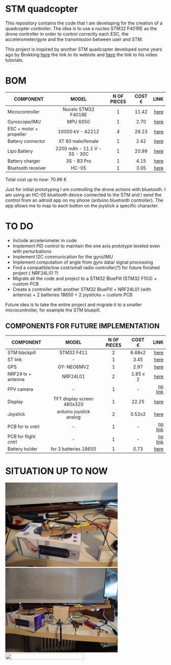 # STM quadcopter

This repository contains the code that I am developing for the creation of a quadcopter controller. The idea is to use a nucleo STM32 F401RE as the drone controller in order to control correctly each ESC, the accelerometer/gyre and the transmission between user and STM.

This project is inspired by another STM quadcopter developed some years ago by Brokking [here](http://www.brokking.net/ymfc-32_main.html) the link to its webiste and [here](https://www.youtube.com/user/MacPuffdog) the link to his video tutorials.

# BOM

| **COMPONENT**           | **MODEL**                    | **N OF PIECES** | **COST €**| **LINK** |
| ----------------------- |:----------------------------:|:---------------:|:---------:| --------:|
| Microcontroller         | Nucelo STM32 F401RE          | 1               | 11.42     | [here](https://eu.mouser.com/ProductDetail/stmicroelectronics/nucleo-f401re/?qs=fK8dlpkaUMvGeToFJ6rzdA==&countrycode=DE&currencycode=EUR)
| Gyroscope/IMU           | MPU 6050                     | 1               | 2.70      | [here](https://www.ebay.it/itm/253105882143)
| ESC + motor + propeller | 10000 kV - A2212             | 4               | 26.23     | [here](https://it.aliexpress.com/item/4000443619541.html?spm=a2g0s.9042311.0.0.27424c4d62Gi67)
| Battery connector       | XT 60 male/female            | 1               | 2.42      | [here](https://it.aliexpress.com/item/33004745121.html?spm=a2g0s.9042311.0.0.27424c4dqASuNE)
| Lipo Battery            | 2200 mAh - 11.1 V - 3S - 30C | 1               | 20.99     | [here](https://www.amazon.it/gp/product/B08H861N2P/ref=ppx_yo_dt_b_asin_title_o05_s00?ie=UTF8&psc=1)
| Battery charger         | 3S - B3 Pro                  | 1               | 4.15      | [here](https://it.aliexpress.com/item/4000917057193.html?spm=a2g0s.9042311.0.0.27424c4dGhvzAx)
| Bluetooth receiver      | HC-05                        | 1               | 3.05      | [here](https://it.aliexpress.com/item/1005001636656116.html?spm=a2g0s.9042311.0.0.27424c4d7co4l5)

Total cost up to now: 70.96 €

Just for initial prototyping I am controlling the drone actions with bluetooth. I am using an HC-05 bluetooth device connected to the STM and I send the control from an adroid app on my phone (arduino bluetooth controller). The app allows me to map to each button on the joystick a specific character.

# TO DO

- Include accelerometer in code
- Implement PID control to maintain the one axis prototype leveled even with perturbations
- Implement I2C communication for the gyro/IMU
- Implement computation of angle from gyro data/ signal processing
- Find a compatible/low cost/small radio controller(?) for future finished project ( NRF24L01 ?)
- Migrate all the code and project to a STM32 BluePill (STM32 F103) + custom PCB
- Create a controller with another STM32 BluePill + NRF24L01 (with antenna) + 2 batteries 18650 + 2 joysticks + custom PCB 

Future idea is to take the entire project and migrate it to a smaller microcontroller, for example the STM bluepill.

## COMPONENTS FOR FUTURE IMPLEMENTATION

| **COMPONENT**           | **MODEL**                    | **N OF PIECES** | **COST €**| **LINK** |
| ----------------------- |:----------------------------:|:---------------:|:---------:| --------:|
| STM blackpill           | STM32 F411                   | 2               | 6.68x2    | [here](https://it.aliexpress.com/item/32792513237.html?spm=a2g0s.9042311.0.0.74a34c4dBViBGv)
| ST link                 | -                            | 1               | 3.45      | [here](https://it.aliexpress.com/item/32792513237.html?spm=a2g0s.9042311.0.0.74a34c4dBViBGv)
| GPS                     | GY-NEO6MV2                   | 1               | 2.97      | [here](https://it.aliexpress.com/item/1005001635722164.html?spm=a2g0o.productlist.0.0.2cda6cbasI9OK1&algo_pvid=14b9cbef-8043-4b47-ab6c-e60a8ce52c07&aem_p4p_detail=202112100019011915512198914790005598781&algo_exp_id=14b9cbef-8043-4b47-ab6c-e60a8ce52c07-2&pdp_ext_f=%7B%22sku_id%22%3A%2212000017044837230%22%7D)
| NRF24 tx + antenna      | NRF24L01                     | 2               | 1.85 x 2  | [here](https://it.aliexpress.com/item/32272725011.html?spm=a2g0s.9042311.0.0.74a34c4dBViBGv)
| FPV camera              | -                            | 1               | -         | [no link]()
| Display                 | TFT display screen 480x320   | 1               | 22.25     | [here](https://www.ebay.it/itm/253747582718)
| Joystick                | arduino joystick analog      | 2               | 0.52x2    | [here](https://it.aliexpress.com/item/32263199828.html?spm=a2g0s.9042311.0.0.74a34c4dBViBGv)
| PCB for tx cntrl        | -                            | 1               | -         | [no link]()
| PCB for flight cntrl    | -                            | 1               | -         | [no link]()
| Battery holder          | for 3 batteries 18650        | 1               | 0.73      | [here](https://it.aliexpress.com/item/1005002410468384.html?spm=a2g0o.productlist.0.0.56313a21GUZq3K&algo_pvid=54f28b8d-b266-48cd-a70a-93b899a8bcd3&aem_p4p_detail=202112100021489728919746521060005601596&algo_exp_id=54f28b8d-b266-48cd-a70a-93b899a8bcd3-1&pdp_ext_f=%7B%22sku_id%22%3A%2212000020563128549%22%7D)


# SITUATION UP TO NOW

<img src="https://github.com/AlessandroAvi/STM_quadcopter/blob/main/Images/OneAxisPrototype1.jpg" width=70% height=70%>

<img src="https://github.com/AlessandroAvi/STM_quadcopter/blob/main/Images/OneAxisPrototype2.jpg" width=70% height=70%>

<img src="https://github.com/AlessandroAvi/STM_quadcopter/blob/main/Images/OneAxisPrototype.gif" width=70% height=70%>